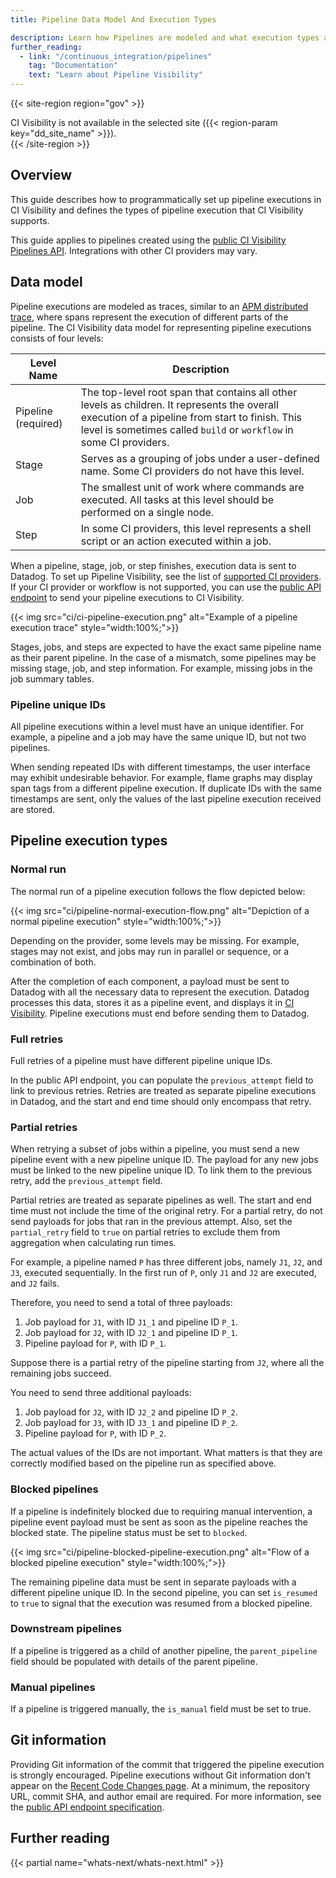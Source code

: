 ```yaml
---
title: Pipeline Data Model And Execution Types

description: Learn how Pipelines are modeled and what execution types are supported by CI Visibility.
further_reading:
  - link: "/continuous_integration/pipelines"
    tag: "Documentation"
    text: "Learn about Pipeline Visibility"
---
```


{{< site-region region="gov" >}}
<div class="alert alert-warning">CI Visibility is not available in the selected site ({{< region-param key="dd_site_name" >}}).</div>
{{< /site-region >}}

## Overview

This guide describes how to programmatically set up pipeline executions in CI Visibility and defines the types of pipeline execution that CI Visibility supports.

This guide applies to pipelines created using the [public CI Visibility Pipelines API][3]. Integrations with other CI providers may vary.

## Data model

Pipeline executions are modeled as traces, similar to an [APM distributed trace][1], where spans represent the execution of different parts of the pipeline. The CI Visibility data model for representing pipeline executions consists of four levels:

| Level Name | Description |
| ---------- | ----------- |
| Pipeline (required)  | The top-level root span that contains all other levels as children. It represents the overall execution of a pipeline from start to finish. This level is sometimes called `build` or `workflow` in some CI providers. |
| Stage      | Serves as a grouping of jobs under a user-defined name. Some CI providers do not have this level. |
| Job        | The smallest unit of work where commands are executed. All tasks at this level should be performed on a single node. |
| Step       | In some CI providers, this level represents a shell script or an action executed within a job. |

When a pipeline, stage, job, or step finishes, execution data is sent to Datadog. To set up Pipeline Visibility, see the list of [supported CI providers][2]. If your CI provider or workflow is not supported, you can use the [public API endpoint][3] to send your pipeline executions to CI Visibility.

{{< img src="ci/ci-pipeline-execution.png" alt="Example of a pipeline execution trace" style="width:100%;">}}

Stages, jobs, and steps are expected to have the exact same pipeline name as their parent pipeline. In the case of a mismatch, some pipelines may be missing stage, job, and step information. For example, missing jobs in the job summary tables.

### Pipeline unique IDs

All pipeline executions within a level must have an unique identifier. For example, a pipeline and a job may have the same unique ID, but not two pipelines.

When sending repeated IDs with different timestamps, the user interface may exhibit undesirable behavior. For example, flame graphs may display span tags from a different pipeline execution. If duplicate IDs with the same timestamps are sent, only the values of the last pipeline execution received are stored.

## Pipeline execution types

### Normal run

The normal run of a pipeline execution follows the flow depicted below:

{{< img src="ci/pipeline-normal-execution-flow.png" alt="Depiction of a normal pipeline execution" style="width:100%;">}}

Depending on the provider, some levels may be missing. For example, stages may not exist, and jobs may run in parallel or sequence, or a combination of both.

After the completion of each component, a payload must be sent to Datadog with all the necessary data to represent the execution. Datadog processes this data, stores it as a pipeline event, and displays it in [CI Visibility][2]. Pipeline executions must end before sending them to Datadog.

### Full retries

Full retries of a pipeline must have different pipeline unique IDs.

In the public API endpoint, you can populate the `previous_attempt` field to link to previous retries. Retries are treated as separate pipeline executions in Datadog, and the start and end time should only encompass that retry.

### Partial retries

When retrying a subset of jobs within a pipeline, you must send a new pipeline event with a new pipeline unique ID. The payload for any new jobs must be linked to the new pipeline unique ID. To link them to the previous retry, add the `previous_attempt` field.

Partial retries are treated as separate pipelines as well. The start and end time must not include the time of the original retry. For a partial retry, do not send payloads for jobs that ran in the previous attempt. Also, set the `partial_retry` field to `true` on partial retries to exclude them from aggregation when calculating run times.

For example, a pipeline named `P` has three different jobs, namely `J1`, `J2`, and `J3`, executed sequentially. In the first run of `P`, only `J1` and `J2` are executed, and `J2` fails.

Therefore, you need to send a total of three payloads:

1. Job payload for `J1`, with ID `J1_1` and pipeline ID `P_1`.
2. Job payload for `J2`, with ID `J2_1` and pipeline ID `P_1`.
3. Pipeline payload for `P`, with ID `P_1`.

Suppose there is a partial retry of the pipeline starting from `J2`, where all the remaining jobs succeed.

You need to send three additional payloads:

1. Job payload for `J2`, with ID `J2_2` and pipeline ID `P_2`.
2. Job payload for `J3`, with ID `J3_1` and pipeline ID `P_2`.
3. Pipeline payload for `P`, with ID `P_2`.

The actual values of the IDs are not important. What matters is that they are correctly modified based on the pipeline run as specified above.

### Blocked pipelines

If a pipeline is indefinitely blocked due to requiring manual intervention, a pipeline event payload must be sent as soon as the pipeline reaches the blocked state. The pipeline status must be set to `blocked`.

{{< img src="ci/pipeline-blocked-pipeline-execution.png" alt="Flow of a blocked pipeline execution" style="width:100%;">}}

The remaining pipeline data must be sent in separate payloads with a different pipeline unique ID. In the second pipeline, you can set `is_resumed` to `true` to signal that the execution was resumed from a blocked pipeline.

### Downstream pipelines

If a pipeline is triggered as a child of another pipeline, the `parent_pipeline` field should be populated with details of the parent pipeline.

### Manual pipelines

If a pipeline is triggered manually, the `is_manual` field must be set to true.

## Git information

Providing Git information of the commit that triggered the pipeline execution is strongly encouraged. Pipeline executions without Git information don't appear on the [Recent Code Changes page][4]. At a minimum, the repository URL, commit SHA, and author email are required. For more information, see the [public API endpoint specification][3].

## Further reading

{{< partial name="whats-next/whats-next.html" >}}

[1]: /tracing/glossary/#trace
[2]: /continuous_integration/pipelines/#setup
[3]: /api/latest/ci-visibility-pipelines/#send-pipeline-event
[4]: https://app.datadoghq.com/ci/commits
